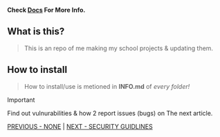 **Check [Docs](https://school.fuckyou.gq/) For More Info.**
## What is this?

>This is an repo of me making my school projects & updating them.

## How to install

>How to install/use is metioned in **INFO.md** of *every folder!*

> [!IMPORTANT]
> Find out vulnurabilities & how 2 report issues (bugs) on The next article.

[PREVIOUS - NONE](/) | [NEXT - SECURITY GUIDLINES](/SECURITY.md)